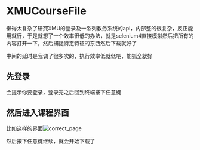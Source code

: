 # XMUCourseFile
~~懒得~~太复杂了研究XMU的登录及一系列教务系统的api，内部整的很复杂，反正能用就行，于是就想了一个~~效率很低的~~办法，就是selenium4直接模拟然后把所有的内容打开一下，然后捕捉特定特征的东西然后下载就好了

中间的延时是我调了很多次的，执行效率低就低吧，能抓全就好

## 先登录

会提示你要登录，登录完之后回到终端按下任意键

## 然后进入课程界面

比如这样的界面![correct_page](D:\Scripts\XMUCourseFile\README.assets\correct_page.png)

然后按下任意键继续，就会开始下载了
